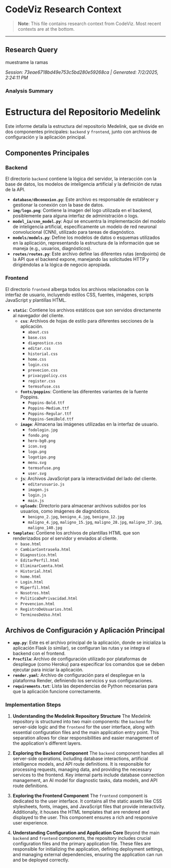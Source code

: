 # CodeViz Research Context

> **Note**: This file contains research context from CodeViz. Most recent contexts are at the bottom.

---

## Research Query

muestrame la ramas

*Session: 73eae6718bd49e753c5bd280e59268ca | Generated: 7/2/2025, 2:24:11 PM*

### Analysis Summary

# Estructura del Repositorio Medelink

Este informe detalla la estructura del repositorio Medelink, que se divide en dos componentes principales: `backend` y `frontend`, junto con archivos de configuración y la aplicación principal.

## Componentes Principales

### Backend
El directorio `backend` contiene la lógica del servidor, la interacción con la base de datos, los modelos de inteligencia artificial y la definición de rutas de la API.

*   **`database/dbconexion.py`**: Este archivo es responsable de establecer y gestionar la conexión con la base de datos.
*   **`img/logo.png`**: Contiene la imagen del logo utilizada en el backend, posiblemente para alguna interfaz de administración o logs.
*   **`model_ia/cnn_model.py`**: Aquí se encuentra la implementación del modelo de inteligencia artificial, específicamente un modelo de red neuronal convolucional (CNN), utilizado para tareas de diagnóstico.
*   **`models/models.py`**: Define los modelos de datos o esquemas utilizados en la aplicación, representando la estructura de la información que se maneja (e.g., usuarios, diagnósticos).
*   **`routes/routes.py`**: Este archivo define las diferentes rutas (endpoints) de la API que el backend expone, manejando las solicitudes HTTP y dirigiéndolas a la lógica de negocio apropiada.

### Frontend
El directorio `frontend` alberga todos los archivos relacionados con la interfaz de usuario, incluyendo estilos CSS, fuentes, imágenes, scripts JavaScript y plantillas HTML.

*   **`static`**: Contiene los archivos estáticos que son servidos directamente al navegador del cliente.
    *   **`css`**: Archivos de hojas de estilo para diferentes secciones de la aplicación.
        *   `abaut.css`
        *   `base.css`
        *   `diagnostico.css`
        *   `editar.css`
        *   `historial.css`
        *   `home.css`
        *   `login.css`
        *   `prevecion.css`
        *   `privacypolicy.css`
        *   `register.css`
        *   `termsofuse.css`
    *   **`fonts/poppins`**: Contiene las diferentes variantes de la fuente Poppins.
        *   `Poppins-Bold.ttf`
        *   `Poppins-Medium.ttf`
        *   `Poppins-Regular.ttf`
        *   `Poppins-SemiBold.ttf`
    *   **`image`**: Almacena las imágenes utilizadas en la interfaz de usuario.
        *   `fodologin.jpg`
        *   `fondo.png`
        *   `hero-bg0.png`
        *   `icon.svg`
        *   `logo.png`
        *   `logotipo.png`
        *   `menu.svg`
        *   `termsofuse.png`
        *   `user.svg`
    *   **`js`**: Archivos JavaScript para la interactividad del lado del cliente.
        *   `editarusuario.js`
        *   `imagen.js`
        *   `login.js`
        *   `main.js`
    *   **`uploads`**: Directorio para almacenar archivos subidos por los usuarios, como imágenes de diagnósticos.
        *   `benigno_2.jpg`, `benigno_4.jpg`, `benigno_12.jpg`
        *   `maligno_4.jpg`, `maligno_15.jpg`, `maligno_28.jpg`, `maligno_37.jpg`, `maligno_140.jpg`
*   **`templates`**: Contiene los archivos de plantillas HTML que son renderizados por el servidor y enviados al cliente.
    *   `base.html`
    *   `CambiarContraseña.html`
    *   `Diagnostico.html`
    *   `EditarPerfil.html`
    *   `EliminarCuenta.html`
    *   `Historial.html`
    *   `home.html`
    *   `Login.html`
    *   `Miperfil.html`
    *   `Nosotros.html`
    *   `PoliticaDePrivacidad.html`
    *   `Prevencion.html`
    *   `RegistroDeUsuarios.html`
    *   `TerminosDeUso.html`

## Archivos de Configuración y Aplicación Principal

*   **`app.py`**: Este es el archivo principal de la aplicación, donde se inicializa la aplicación Flask (o similar), se configuran las rutas y se integra el backend con el frontend.
*   **`Procfile`**: Archivo de configuración utilizado por plataformas de despliegue (como Heroku) para especificar los comandos que se deben ejecutar para iniciar la aplicación.
*   **`render.yaml`**: Archivo de configuración para el despliegue en la plataforma Render, definiendo los servicios y sus configuraciones.
*   **`requirements.txt`**: Lista las dependencias de Python necesarias para que la aplicación funcione correctamente.

### Implementation Steps

1. **Understanding the Medelink Repository Structure**
   The Medelink repository is structured into two main components: the `backend` for server-side logic and the `frontend` for the user interface, along with essential configuration files and the main application entry point. This separation allows for clear responsibilities and easier management of the application's different layers.

2. **Exploring the Backend Component**
   The `backend` component handles all server-side operations, including database interactions, artificial intelligence models, and API route definitions. It is responsible for processing requests, managing data, and providing the necessary services to the frontend. Key internal parts include database connection management, an AI model for diagnostic tasks, data models, and API route definitions.

3. **Exploring the Frontend Component**
   The `frontend` component is dedicated to the user interface. It contains all the static assets like CSS stylesheets, fonts, images, and JavaScript files that provide interactivity. Additionally, it houses the HTML templates that are rendered and displayed to the user. This component ensures a rich and responsive user experience.

4. **Understanding Configuration and Application Core**
   Beyond the main `backend` and `frontend` components, the repository includes crucial configuration files and the primary application file. These files are responsible for initializing the application, defining deployment settings, and managing external dependencies, ensuring the application can run and be deployed correctly.

